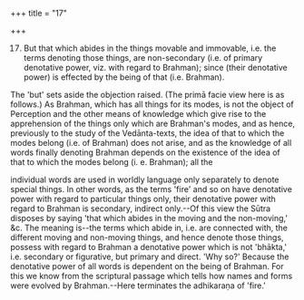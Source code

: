 +++
title = "17"

+++


17. But that which abides in the things movable and immovable, i.e. the terms denoting those things, are non-secondary (i.e. of primary denotative power, viz. with regard to Brahman); since (their denotative power) is effected by the being of that (i.e. Brahman).

The 'but' sets aside the objection raised. (The primā facie view here is as follows.) As Brahman, which has all things for its modes, is not the object of Perception and the other means of knowledge which give rise to the apprehension of the things only which are Brahman's modes, and as hence, previously to the study of the Vedānta-texts, the idea of that to which the modes belong (i.e. of Brahman) does not arise, and as the knowledge of all words finally denoting Brahman depends on the existence of the idea of that to which the modes belong (i. e. Brahman); all the

individual words are used in worldly language only separately to denote special things. In other words, as the terms 'fire' and so on have denotative power with regard to particular things only, their denotative power with regard to Brahman is secondary, indirect only.--Of this view the Sūtra disposes by saying 'that which abides in the moving and the non-moving,' &c. The meaning is--the terms which abide in, i.e. are connected with, the different moving and non-moving things, and hence denote those things, possess with regard to Brahman a denotative power which is not 'bhākta,' i.e. secondary or figurative, but primary and direct. 'Why so?' Because the denotative power of all words is dependent on the being of Brahman. For this we know from the scriptural passage which tells how names and forms were evolved by Brahman.--Here terminates the adhikaraṇa of 'fire.'

